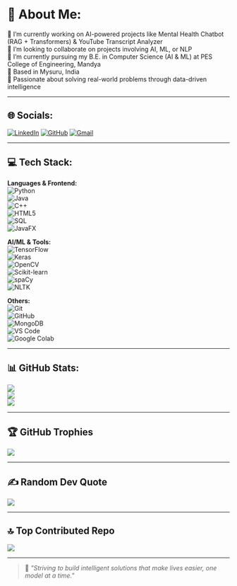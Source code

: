 # 💫 About Me:
🔭 I’m currently working on AI-powered projects like Mental Health Chatbot (RAG + Transformers) & YouTube Transcript Analyzer  
👯 I’m looking to collaborate on projects involving AI, ML, or NLP  
🌱 I’m currently pursuing my B.E. in Computer Science (AI & ML) at PES College of Engineering, Mandya  
📌 Based in Mysuru, India  
🎯 Passionate about solving real-world problems through data-driven intelligence  

---

## 🌐 Socials:
[![LinkedIn](https://img.shields.io/badge/LinkedIn-%230077B5.svg?&style=for-the-badge&logo=linkedin&logoColor=white)](https://www.linkedin.com/in/hishamhakeem)
[![GitHub](https://img.shields.io/badge/GitHub-%2312100E.svg?&style=for-the-badge&logo=github&logoColor=white)](https://github.com/Hishamulhakeem)
[![Gmail](https://img.shields.io/badge/Gmail-D14836?style=for-the-badge&logo=gmail&logoColor=white)](mailto:hishamulhakeem4@gmail.com)

---

## 💻 Tech Stack:

**Languages & Frontend:**  
![Python](https://img.shields.io/badge/Python-3776AB?style=for-the-badge&logo=python&logoColor=white)  
![Java](https://img.shields.io/badge/Java-ED8B00?style=for-the-badge&logo=java&logoColor=white)  
![C++](https://img.shields.io/badge/C++-00599C?style=for-the-badge&logo=c%2B%2B&logoColor=white)  
![HTML5](https://img.shields.io/badge/HTML5-E34F26?style=for-the-badge&logo=html5&logoColor=white)  
![SQL](https://img.shields.io/badge/SQL-4479A1?style=for-the-badge&logo=postgresql&logoColor=white)  
![JavaFX](https://img.shields.io/badge/JavaFX-EE4C2C?style=for-the-badge&logo=java&logoColor=white)

**AI/ML & Tools:**  
![TensorFlow](https://img.shields.io/badge/TensorFlow-FF6F00?style=for-the-badge&logo=tensorflow&logoColor=white)  
![Keras](https://img.shields.io/badge/Keras-D00000?style=for-the-badge&logo=keras&logoColor=white)  
![OpenCV](https://img.shields.io/badge/OpenCV-5C3EE8?style=for-the-badge&logo=opencv&logoColor=white)  
![Scikit-learn](https://img.shields.io/badge/Scikit--learn-F7931E?style=for-the-badge&logo=scikit-learn&logoColor=white)  
![spaCy](https://img.shields.io/badge/spaCy-09A3D5?style=for-the-badge&logo=spacy&logoColor=white)  
![NLTK](https://img.shields.io/badge/NLTK-85C1E9?style=for-the-badge&logo=nltk&logoColor=black)

**Others:**  
![Git](https://img.shields.io/badge/Git-F05032?style=for-the-badge&logo=git&logoColor=white)  
![GitHub](https://img.shields.io/badge/GitHub-121011?style=for-the-badge&logo=github&logoColor=white)  
![MongoDB](https://img.shields.io/badge/MongoDB-47A248?style=for-the-badge&logo=mongodb&logoColor=white)  
![VS Code](https://img.shields.io/badge/VS_Code-007ACC?style=for-the-badge&logo=visual-studio-code&logoColor=white)  
![Google Colab](https://img.shields.io/badge/Colab-F9AB00?style=for-the-badge&logo=googlecolab&logoColor=black)

---

## 📊 GitHub Stats:
![](https://github-readme-stats.vercel.app/api?username=Hishamulhakeem&theme=radical&hide_border=false&include_all_commits=true&count_private=true)  
![](https://github-readme-streak-stats.herokuapp.com/?user=Hishamulhakeem&theme=radical&hide_border=false)  
![](https://github-readme-stats.vercel.app/api/top-langs/?username=Hishamulhakeem&theme=radical&hide_border=false&layout=compact)

---

## 🏆 GitHub Trophies
![](https://github-profile-trophy.vercel.app/?username=Hishamulhakeem&theme=darkhub&no-frame=true&no-bg=true&margin-w=4)

---

## ✍️ Random Dev Quote
![](https://quotes-github-readme.vercel.app/api?type=horizontal&theme=radical)

---

## 🔝 Top Contributed Repo
![](https://github-contributor-stats.vercel.app/api?username=Hishamulhakeem&limit=1&theme=onedark)

---

> 🧠 *"Striving to build intelligent solutions that make lives easier, one model at a time."*

